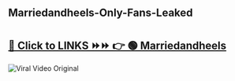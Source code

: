 
 ## Marriedandheels-Only-Fans-Leaked

# <h2><a href="https://clipsfans.com/Marriedandheels&ref=git">🔗 Click to LINKS ⏩⏩ 👉 🟢 Marriedandheels </a></h2>

<a href="https://clipsfans.com/Marriedandheels&ref=git" rel="nofollow" data-target="animated-image.originalLink"><img src="https://i.ibb.co.com/xMMVF88/686577567.gif" alt="Viral Video Original" style="max-width: 100%; display: inline-block;" data-target="animated-image.originalImage"></a>
